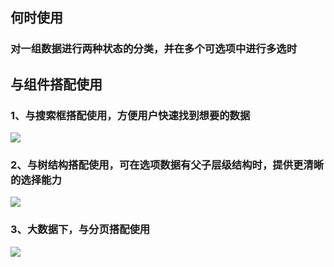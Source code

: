 ## 何时使用

### 对一组数据进行两种状态的分类，并在多个可选项中进行多选时

## 与组件搭配使用

### 1、与搜索框搭配使用，方便用户快速找到想要的数据

![](001)

### 2、与树结构搭配使用，可在选项数据有父子层级结构时，提供更清晰的选择能力

![](002)

### 3、大数据下，与分页搭配使用

![](003)
